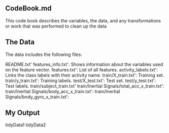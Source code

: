 CodeBook.md
------------

This code book describes the variables, the data, and any transformations or work that was performed to clean up the data

The Data
--------
The data includes the following files:

README.txt'
features_info.txt': Shows information about the variables used on the feature vector.
features.txt': List of all features.
activity_labels.txt': Links the class labels with their activity name.
train/X_train.txt': Training set.
train/y_train.txt': Training labels.
test/X_test.txt': Test set.
test/y_test.txt': Test labels.
train/subject_train.txt'
train/Inertial Signals/total_acc_x_train.txt':
train/Inertial Signals/body_acc_x_train.txt': 
train/Inertial Signals/body_gyro_x_train.txt': 

My Output
--------------
tidyData1
tidyData2

